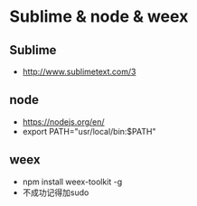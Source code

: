 # Sublime & node & weex
## Sublime
- http://www.sublimetext.com/3

## node
- https://nodejs.org/en/
- export PATH="usr/local/bin:$PATH"

## weex
- npm install weex-toolkit -g
- 不成功记得加sudo
